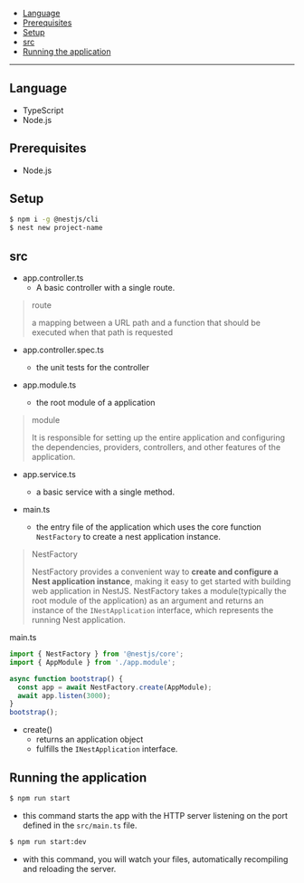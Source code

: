 - [Language](#language)
- [Prerequisites](#prerequisites)
- [Setup](#setup)
- [src](#src)
- [Running the application](#running-the-application)

---

## Language
- TypeScript
- Node.js

## Prerequisites
- Node.js

## Setup

```zsh
$ npm i -g @nestjs/cli
$ nest new project-name
```

## src

- app.controller.ts
  - A basic controller with a single route.

> route
> 
> a mapping between a URL path and a function that should be executed when that path is requested

- app.controller.spec.ts
  - the unit tests for the controller

- app.module.ts
  - the root module of a application

> module
>
> It is responsible for setting up the entire application and configuring the dependencies, providers, controllers, and other features of the application.

- app.service.ts
  - a basic service with a single method.

- main.ts
  - the entry file of the application which uses the core function `NestFactory` to create a nest application instance.

> NestFactory
>
>  NestFactory provides a convenient way to **create and configure a Nest application instance**, making it easy to get started with building web application in NestJS. NestFactory takes a module(typically the root module of the application) as an argument and returns an instance of the `INestApplication` interface, which represents the running Nest application.

main.ts
```javascript
import { NestFactory } from '@nestjs/core';
import { AppModule } from './app.module';

async function bootstrap() {
  const app = await NestFactory.create(AppModule);
  await app.listen(3000);
}
bootstrap();
```
- create()
  - returns an application object
  - fulfills the `INestApplication` interface.


## Running the application

```zsh
$ npm run start
```

- this command starts the app with the HTTP server listening on the port defined in the `src/main.ts` file.

```zsh
$ npm run start:dev
```

- with this command, you will watch your files, automatically recompiling and reloading the server.
